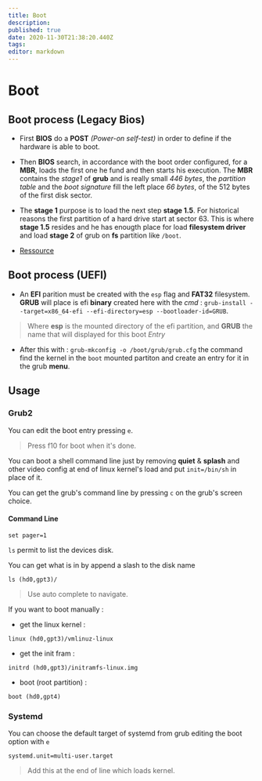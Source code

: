 ```yaml
---
title: Boot
description: 
published: true
date: 2020-11-30T21:38:20.440Z
tags: 
editor: markdown
---
```


# Boot

## Boot process (Legacy Bios)

* First **BIOS** do a **POST** *(Power-on self-test)* in order to define if the hardware is able to boot. 
* Then **BIOS** search, in accordance with the boot order configured, for a **MBR**, loads the first one he fund and then starts his execution. The **MBR** contains the *stage1* of **grub** and is really small *446 bytes*, the *partition table* and the *boot signature* fill the left place *66 bytes*, of the 512 bytes of the first disk sector.
* The **stage 1** purpose is to load the next step **stage 1.5**. For historical reasons the first partition of a hard drive start at sector 63. This is where **stage 1.5** resides and he has enougth place for load **filesystem driver** and load **stage 2** of grub on **fs** partition like `/boot`. 

* [Ressource](https://opensource.com/article/17/2/linux-boot-and-startup)

## Boot process (UEFI)

* An **EFI** parition must be created with the `esp` flag and **FAT32** filesystem. **GRUB** will place is efi **binary** created here with the *cmd* : `grub-install --target=x86_64-efi --efi-directory=esp --bootloader-id=GRUB`.
> Where **esp** is the mounted directory of the efi partition, and **GRUB** the name that will displayed for this boot *Entry*

* After this with : `grub-mkconfig -o /boot/grub/grub.cfg` the command find the kernel in the `boot` mounted partiton and create an entry for it in the grub **menu**.

## Usage

### Grub2

You can edit the boot entry pressing `e`.
> Press f10 for boot when it's done.

You can boot a shell command line just by removing **quiet** & **splash** and other video config at end of linux kernel's load and put `init=/bin/sh` in place of it.

You can get the grub's command line by pressing `c` on the grub's screen choice.

#### Command Line

`set pager=1`

`ls` permit to list the devices disk.

You can get what is in by append a slash to the disk name

`ls (hd0,gpt3)/`

> Use auto complete to navigate.

If you want to boot manually :

* get the linux kernel :

```
linux (hd0,gpt3)/vmlinuz-linux
```

* get the init fram :

```
initrd (hd0,gpt3)/initramfs-linux.img
```

* boot  (root partition) :

```
boot (hd0,gpt4)
```

### Systemd

You can choose the default target of systemd from grub editing the boot option with `e`

```
systemd.unit=multi-user.target
```

> Add this at the end of line which loads kernel.